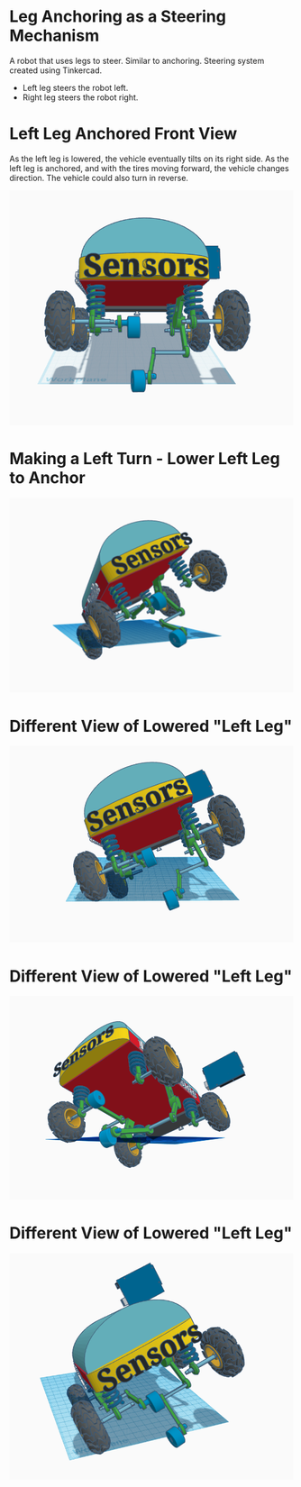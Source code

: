 # Leg Anchoring as a Steering Mechanism

A robot that uses legs to steer. Similar to anchoring. Steering system created using Tinkercad.
- Left leg steers the robot left.
- Right leg steers the robot right.

# Left Leg Anchored Front View 

As the left leg is lowered, the vehicle eventually tilts on its right side. As the left leg is anchored, and with the tires moving forward, the vehicle changes direction. The vehicle could also turn in reverse.

![left leg anchored front view](https://github.com/edorejel/robotics/blob/main/leg_steering_mechanism/Screenshot%202024-11-20-182527_0.png)


# Making a Left Turn - Lower Left Leg to Anchor

![left anchor turn](https://github.com/edorejel/robotics/blob/main/leg_steering_mechanism/Screenshot%202024-11-19%20172426.png)


# Different View of Lowered "Left Leg"

![left anchor turn](https://github.com/edorejel/robotics/blob/main/leg_steering_mechanism/Screenshot%202024-11-19%20172231.png)


# Different View of Lowered "Left Leg"

![lowered left leg for turning](https://github.com/edorejel/robotics/blob/main/leg_steering_mechanism/Screenshot%202024-11-19%20185136.png)

# Different View of Lowered "Left Leg"

![lowered left leg for turning](https://github.com/edorejel/robotics/blob/main/leg_steering_mechanism/Screenshot%202024-11-19%20211510.png)
